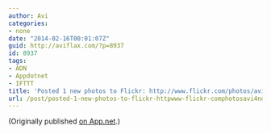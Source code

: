 ```yaml
---
author: Avi
categories:
- none
date: "2014-02-16T00:01:07Z"
guid: http://aviflax.com/?p=8937
id: 8937
tags:
- ADN
- Appdotnet
- IFTTT
title: 'Posted 1 new photos to Flickr: http://www.flickr.com/photos/avi4now/'
url: /post/posted-1-new-photos-to-flickr-httpwww-flickr-comphotosavi4now-6/
---
```

(Originally published [on App.net](http://alpha.app.net/aviflax/post/22796783).)